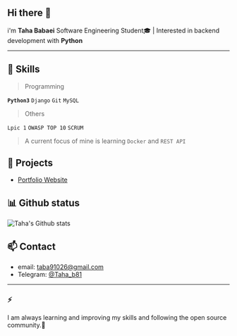 ## Hi there 👋

i'm **Taha Babaei**
Software Engineering Student🎓 | Interested in backend development with **Python**

---

## 🔧 Skills
> Programming

**`Python3`** `Django` `Git` `MySQL`

>Others

`Lpic 1` `OWASP TOP 10` `SCRUM`

> A current focus of mine is learning `Docker` and `REST API`
## 📂 Projects
- [Portfolio Website](https://github.com/Oscar-Ahat/portfolio-website)
## 📊 Github status
![Taha's Github stats](https://github-readme-stats.vercel.app/api?username=Oscar-Ahat&show_icons=true&theme=radical)
## 📫 Contact
- email: [taba91026@gmail.com](mailto:taba91026@gmail.com)
- Telegram: [@Taha_b81](https://t.me/Taha_b81)
---
### ⚡
I am always learning and improving my skills and following the open source community.🚀
<!--
**Oscar-Ahat/Oscar-Ahat** is a ✨ _special_ ✨ repository because its `README.md` (this file) appears on your GitHub profile.

Here are some ideas to get you started:

- 🔭 I’m currently working on ...
- 🌱 I’m currently learning ...
- 👯 I’m looking to collaborate on ...
- 🤔 I’m looking for help with ...
- 💬 Ask me about ...
- 📫 How to reach me: ...
- 😄 Pronouns: ...
- ⚡ Fun fact: ...
-->
